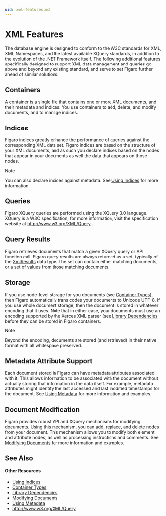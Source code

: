 ```yaml
---
uid: xml-features.md
---
```


# XML Features

The database engine is designed to conform to the W3C standards for XML, XML Namespaces, and the latest available XQuery standards, in addition to the evolution of the .NET Framework itself. The following additional features specifically designed to support XML data management and queries go above and beyond any existing standard, and serve to set Figaro further ahead of similar solutions:


## Containers

A container is a single file that contains one or more XML documents, and their metadata and indices. You use containers to add, delete, and modify documents, and to manage indices.


## Indices

Figaro indices greatly enhance the performance of queries against the corresponding XML data set. Figaro indices are based on the structure of your XML documents, and as such you declare indices based on the nodes that appear in your documents as well the data that appears on those nodes.
>[!NOTE]
>You can also declare indices against metadata. See [Using Indices](xref:using-indices.md) for more information.

## Queries

Figaro XQuery queries are performed using the XQuery 3.0 language. XQuery is a W3C  specification; for more information, visit the specification website at http://www.w3.org/XML/Query .


## Query Results

Figaro retrieves documents that match a given XQuery query or API function call. Figaro query results are always returned as a set, typically of the [XmlResults](xref:Figaro.XmlResults) data type. The set can contain either matching documents, or a set of values from those matching documents.


## Storage

If you use node-level storage for you documents (see [Container Types](xref:container-types.md)), then Figaro automatically trans codes your documents to Unicode UTF-8. If you use whole document storage, then the document is stored in whatever encoding that it uses. Note that in either case, your documents must use an encoding supported by the Xerces XML parser (see [Library Dependencies](xref:library-dependencies.md) before they can be stored in Figaro containers.

>[!NOTE]
>Beyond the encoding, documents are stored (and retrieved) in their native format with all whitespace preserved.

## Metadata Attribute Support

Each document stored in Figaro can have metadata attributes associated with it. This allows information to be associated with the document without actually storing that information in the data itself. For example, metadata attributes might identify the last accessed and last modified timestamps for the document. See [Using Metadata](xref:using-metadata.md) for more information and examples.



## Document Modification

Figaro provides robust API and XQuery mechanisms for modifying documents. Using this mechanism, you can add, replace, and delete nodes from your document. This mechanism allows you to modify both element and attribute nodes, as well as processing instructions and comments. See [Modifying Documents](xref:modifying-documents.md) for more information and examples.


## See Also


#### Other Resources
* [Using Indices](xref:using-indices.md)
* [Container Types](xref:container-types.md)
* [Library Dependencies](xref:library-dependencies.md)
* [Modifying Documents](xref:modifying-documents.md)
* [Using Metadata](xref:using-metadata.md)
* http://www.w3.org/XML/Query